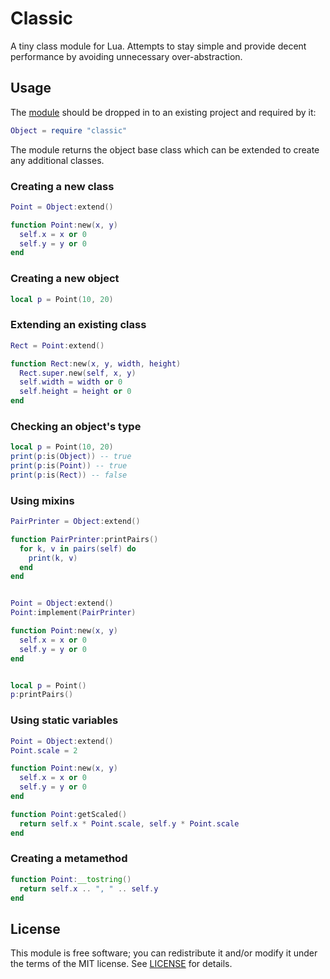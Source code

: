 # Classic

A tiny class module for Lua. Attempts to stay simple and provide decent
performance by avoiding unnecessary over-abstraction.


## Usage

The [module](classic.lua) should be dropped in to an existing project and
required by it:

```lua
Object = require "classic"
```

The module returns the object base class which can be extended to create any
additional classes.


### Creating a new class
```lua
Point = Object:extend()

function Point:new(x, y)
  self.x = x or 0
  self.y = y or 0
end
```

### Creating a new object
```lua
local p = Point(10, 20)
```

### Extending an existing class
```lua
Rect = Point:extend()

function Rect:new(x, y, width, height)
  Rect.super.new(self, x, y)
  self.width = width or 0
  self.height = height or 0
end
```

### Checking an object's type
```lua
local p = Point(10, 20)
print(p:is(Object)) -- true
print(p:is(Point)) -- true
print(p:is(Rect)) -- false 
```

### Using mixins
```lua
PairPrinter = Object:extend()

function PairPrinter:printPairs()
  for k, v in pairs(self) do
    print(k, v)
  end
end


Point = Object:extend()
Point:implement(PairPrinter)

function Point:new(x, y)
  self.x = x or 0
  self.y = y or 0
end


local p = Point()
p:printPairs()
```

### Using static variables
```lua
Point = Object:extend()
Point.scale = 2

function Point:new(x, y)
  self.x = x or 0
  self.y = y or 0
end

function Point:getScaled()
  return self.x * Point.scale, self.y * Point.scale
end
```

### Creating a metamethod
```lua
function Point:__tostring()
  return self.x .. ", " .. self.y
end
```


## License

This module is free software; you can redistribute it and/or modify it under
the terms of the MIT license. See [LICENSE](LICENSE) for details.

